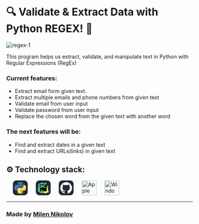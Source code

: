 # 🔍 Validate & Extract Data with Python REGEX! 📝
![regex-1](https://github.com/user-attachments/assets/a940b5e3-88e0-407e-abab-47bf7b18d3d4)

This program helps us extract, validate, and manipulate text in Python with Regular Expressions (RegEx)

### Current features:
- Extract email form given text.
- Extract multiple emails and phone numbers from given text
- Validate email from user input
- Validate password from user input
- Replace the chosen word from the given text with another word

### The next features will be:
- Find and extract dates in a given text
- Find and extract URLs(links) in given text


## ⚙️ Technology stack:
<p align="left">
  &emsp;
    <a href="#"><img alt="Python" src="https://github.com/tandpfun/skill-icons/blob/main/icons/Python-Dark.svg" width="40" height ="40"></a>
  &emsp;
    <a href="#"><img src="https://github.com/tandpfun/skill-icons/blob/main/icons/PyCharm-Dark.svg" width="40" height="40" /></a>
  &emsp;
    <a href="https://github.com/Milenski1987"><img alt="GitHub" src="https://github.com/tandpfun/skill-icons/blob/main/icons/Github-Dark.svg" title="GitHub" **alt="GitHub" width="40" height="40" ></a>
  &emsp;
    <a href="#"><img src="https://github.com/tandpfun/skill-icons/blob/main/icons/Apple-Dark.svg" title="Apple" **alt="Apple" width="40" height="40" /></a>
  &emsp;
    <a href="#"><img src="https://github.com/tandpfun/skill-icons/blob/main/icons/Windows-Dark.svg" title="Windows" **alt="Windows" width="40" height="40" /></a>
</p>


---
### Made by [Milen Nikolov](https://www.linkedin.com/in/milen-nikolov-62455034b/)
